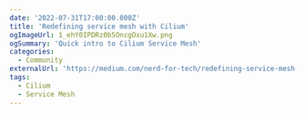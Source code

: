 ```yaml
---
date: '2022-07-31T17:00:00.000Z'
title: 'Redefining service mesh with Cilium'
ogImageUrl: 1_ehY0IPDRz0b5OncgOxu1Xw.png
ogSummary: 'Quick intro to Cilium Service Mesh'
categories:
  - Community
externalUrl: 'https://medium.com/nerd-for-tech/redefining-service-mesh-with-cilium-4738cdfb9899'
tags:
  - Cilium
  - Service Mesh
---
```


